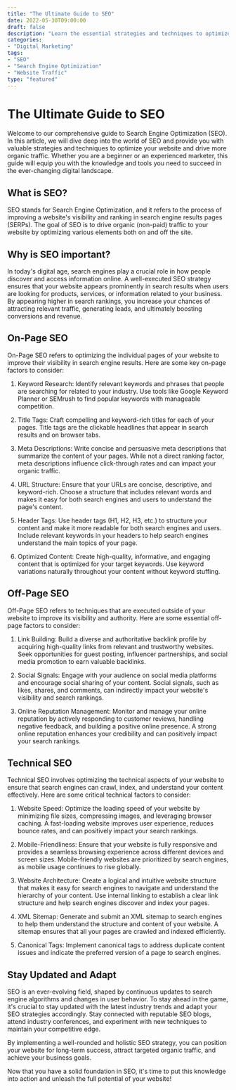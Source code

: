```yaml
---
title: "The Ultimate Guide to SEO"
date: 2022-05-30T09:00:00
draft: false
description: "Learn the essential strategies and techniques to optimize your website for search engines and drive more organic traffic."
categories:
- "Digital Marketing"
tags:
- "SEO"
- "Search Engine Optimization"
- "Website Traffic"
type: "featured"
---
```


# The Ultimate Guide to SEO

Welcome to our comprehensive guide to Search Engine Optimization (SEO). In this article, we will dive deep into the world of SEO and provide you with valuable strategies and techniques to optimize your website and drive more organic traffic. Whether you are a beginner or an experienced marketer, this guide will equip you with the knowledge and tools you need to succeed in the ever-changing digital landscape.

## What is SEO?

SEO stands for Search Engine Optimization, and it refers to the process of improving a website's visibility and ranking in search engine results pages (SERPs). The goal of SEO is to drive organic (non-paid) traffic to your website by optimizing various elements both on and off the site.

## Why is SEO important?

In today's digital age, search engines play a crucial role in how people discover and access information online. A well-executed SEO strategy ensures that your website appears prominently in search results when users are looking for products, services, or information related to your business. By appearing higher in search rankings, you increase your chances of attracting relevant traffic, generating leads, and ultimately boosting conversions and revenue.

## On-Page SEO

On-Page SEO refers to optimizing the individual pages of your website to improve their visibility in search engine results. Here are some key on-page factors to consider:

1. Keyword Research: Identify relevant keywords and phrases that people are searching for related to your industry. Use tools like Google Keyword Planner or SEMrush to find popular keywords with manageable competition.

2. Title Tags: Craft compelling and keyword-rich titles for each of your pages. Title tags are the clickable headlines that appear in search results and on browser tabs.

3. Meta Descriptions: Write concise and persuasive meta descriptions that summarize the content of your pages. While not a direct ranking factor, meta descriptions influence click-through rates and can impact your organic traffic.

4. URL Structure: Ensure that your URLs are concise, descriptive, and keyword-rich. Choose a structure that includes relevant words and makes it easy for both search engines and users to understand the page's content.

5. Header Tags: Use header tags (H1, H2, H3, etc.) to structure your content and make it more readable for both search engines and users. Include relevant keywords in your headers to help search engines understand the main topics of your page.

6. Optimized Content: Create high-quality, informative, and engaging content that is optimized for your target keywords. Use keyword variations naturally throughout your content without keyword stuffing.

## Off-Page SEO

Off-Page SEO refers to techniques that are executed outside of your website to improve its visibility and authority. Here are some essential off-page factors to consider:

1. Link Building: Build a diverse and authoritative backlink profile by acquiring high-quality links from relevant and trustworthy websites. Seek opportunities for guest posting, influencer partnerships, and social media promotion to earn valuable backlinks.

2. Social Signals: Engage with your audience on social media platforms and encourage social sharing of your content. Social signals, such as likes, shares, and comments, can indirectly impact your website's visibility and search rankings.

3. Online Reputation Management: Monitor and manage your online reputation by actively responding to customer reviews, handling negative feedback, and building a positive online presence. A strong online reputation enhances your credibility and can positively impact your search rankings.

## Technical SEO

Technical SEO involves optimizing the technical aspects of your website to ensure that search engines can crawl, index, and understand your content effectively. Here are some critical technical factors to consider:

1. Website Speed: Optimize the loading speed of your website by minimizing file sizes, compressing images, and leveraging browser caching. A fast-loading website improves user experience, reduces bounce rates, and can positively impact your search rankings.

2. Mobile-Friendliness: Ensure that your website is fully responsive and provides a seamless browsing experience across different devices and screen sizes. Mobile-friendly websites are prioritized by search engines, as mobile usage continues to rise globally.

3. Website Architecture: Create a logical and intuitive website structure that makes it easy for search engines to navigate and understand the hierarchy of your content. Use internal linking to establish a clear link structure and help search engines discover and index your pages.

4. XML Sitemap: Generate and submit an XML sitemap to search engines to help them understand the structure and content of your website. A sitemap ensures that all your pages are crawled and indexed efficiently.

5. Canonical Tags: Implement canonical tags to address duplicate content issues and indicate the preferred version of a page to search engines.

## Stay Updated and Adapt

SEO is an ever-evolving field, shaped by continuous updates to search engine algorithms and changes in user behavior. To stay ahead in the game, it's crucial to stay updated with the latest industry trends and adapt your SEO strategies accordingly. Stay connected with reputable SEO blogs, attend industry conferences, and experiment with new techniques to maintain your competitive edge.

By implementing a well-rounded and holistic SEO strategy, you can position your website for long-term success, attract targeted organic traffic, and achieve your business goals.

Now that you have a solid foundation in SEO, it's time to put this knowledge into action and unleash the full potential of your website!
